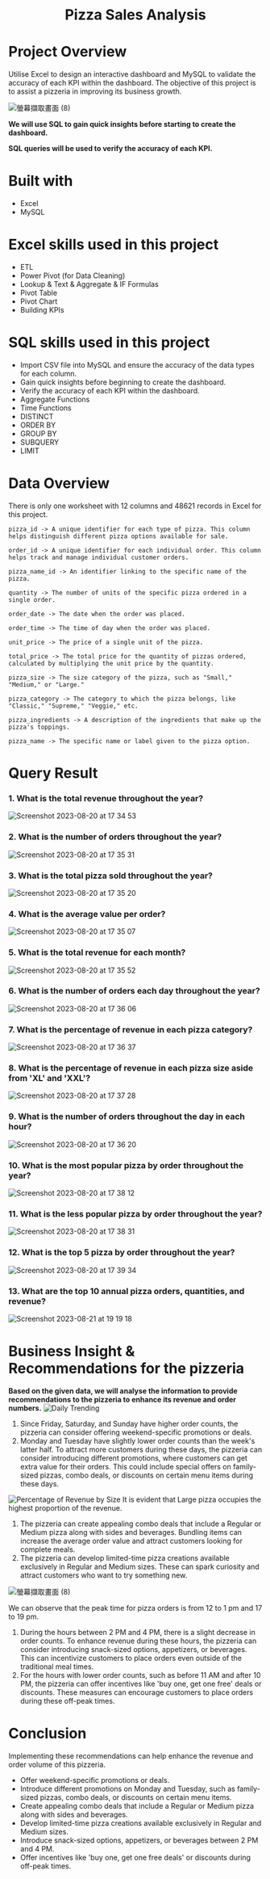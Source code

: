 # <p align="center">Pizza Sales Analysis</p> 
# Project Overview
Utilise Excel to design an interactive dashboard and MySQL to validate the accuracy of each KPI within the dashboard. 
The objective of this project is to assist a pizzeria in improving its business growth.

![螢幕擷取畫面 (8)](https://github.com/AnalystEric/Sales_Analysis---Pizza/assets/127030648/a8292019-da0e-4699-802d-1a96c91af0f1)


**We will use SQL to gain quick insights before starting to create the dashboard.**

**SQL queries will be used to verify the accuracy of each KPI.**


# Built with
* Excel
* MySQL

# Excel skills used in this project
* ETL
* Power Pivot (for Data Cleaning)
* Lookup & Text & Aggregate & IF Formulas
* Pivot Table
* Pivot Chart
* Building KPIs

# SQL skills used in this project
* Import CSV file into MySQL and ensure the accuracy of the data types for each column.
* Gain quick insights before beginning to create the dashboard.
* Verify the accuracy of each KPI within the dashboard.
* Aggregate Functions
* Time Functions
* DISTINCT
* ORDER BY
* GROUP BY
* SUBQUERY
* LIMIT

# Data Overview
There is only one worksheet with 12 columns and 48621 records in Excel for this project.

    pizza_id -> A unique identifier for each type of pizza. This column helps distinguish different pizza options available for sale.

    order_id -> A unique identifier for each individual order. This column helps track and manage individual customer orders.

    pizza_name_id -> An identifier linking to the specific name of the pizza.

    quantity -> The number of units of the specific pizza ordered in a single order.

    order_date -> The date when the order was placed.

    order_time -> The time of day when the order was placed.

    unit_price -> The price of a single unit of the pizza.

    total_price -> The total price for the quantity of pizzas ordered, calculated by multiplying the unit price by the quantity.

    pizza_size -> The size category of the pizza, such as "Small," "Medium," or "Large."

    pizza_category -> The category to which the pizza belongs, like "Classic," "Supreme," "Veggie," etc.

    pizza_ingredients -> A description of the ingredients that make up the pizza's toppings.

    pizza_name -> The specific name or label given to the pizza option.

# Query Result

### 1. What is the total revenue throughout the year?

![Screenshot 2023-08-20 at 17 34 53](https://github.com/AnalystEric/Sales_Analysis---Pizza/assets/127030648/b7b485e4-a19c-449d-9701-9ecc6ddb9437)

### 2. What is the number of orders throughout the year?

![Screenshot 2023-08-20 at 17 35 31](https://github.com/AnalystEric/Sales_Analysis---Pizza/assets/127030648/89d72a38-b136-4ed5-b67b-7fe942a88bba)

### 3. What is the total pizza sold throughout the year?
![Screenshot 2023-08-20 at 17 35 20](https://github.com/AnalystEric/Sales_Analysis---Pizza/assets/127030648/f7a101cc-4aa0-4d6e-b5a1-0114126b4a87)

### 4. What is the average value per order?

![Screenshot 2023-08-20 at 17 35 07](https://github.com/AnalystEric/Sales_Analysis---Pizza/assets/127030648/49189741-bfbb-465f-9482-5b715e56bd21)

### 5. What is the total revenue for each month?

![Screenshot 2023-08-20 at 17 35 52](https://github.com/AnalystEric/Sales_Analysis---Pizza/assets/127030648/d549ab52-8004-4a05-b47b-9d7d7bc5b13f)

### 6. What is the number of orders each day throughout the year?

![Screenshot 2023-08-20 at 17 36 06](https://github.com/AnalystEric/Sales_Analysis---Pizza/assets/127030648/a65df8b9-b7b3-4dd5-9260-e2a3ff4f3f67)

### 7. What is the percentage of revenue in each pizza category?

![Screenshot 2023-08-20 at 17 36 37](https://github.com/AnalystEric/Sales_Analysis---Pizza/assets/127030648/f3aedb38-c273-4979-896a-36b8d58a996b)

### 8. What is the percentage of revenue in each pizza size aside from 'XL' and 'XXL'?

![Screenshot 2023-08-20 at 17 37 28](https://github.com/AnalystEric/Sales_Analysis---Pizza/assets/127030648/50dc5d40-495e-4467-9104-a4cca7983d4e)

### 9. What is the number of orders throughout the day in each hour?

![Screenshot 2023-08-20 at 17 36 20](https://github.com/AnalystEric/Sales_Analysis---Pizza/assets/127030648/902fce23-e2f9-45c3-8daf-f51d6eaff5b5)

### 10. What is the most popular pizza by order throughout the year?

![Screenshot 2023-08-20 at 17 38 12](https://github.com/AnalystEric/Sales_Analysis---Pizza/assets/127030648/d9f8ff6d-8117-4fec-9cb9-491a0536c0f6)

### 11. What is the less popular pizza by order throughout the year?

![Screenshot 2023-08-20 at 17 38 31](https://github.com/AnalystEric/Sales_Analysis---Pizza/assets/127030648/72db2bf6-455d-466f-930d-7ae7a277cb4e)

### 12. What is the top 5 pizza by order throughout the year?

![Screenshot 2023-08-20 at 17 39 34](https://github.com/AnalystEric/Sales_Analysis---Pizza/assets/127030648/3340f146-fc27-41b3-8136-b164be5dd780)

### 13.	What are the top 10 annual pizza orders, quantities, and revenue?


![Screenshot 2023-08-21 at 19 19 18](https://github.com/AnalystEric/Sales_Analysis---Pizza/assets/127030648/a3093a91-6619-4da3-bb51-52680a395813)








# Business Insight & Recommendations for the pizzeria
**Based on the given data, we will analyse the information to provide recommendations to the pizzeria to enhance its revenue and order numbers.**
![Daily Trending](https://github.com/AnalystEric/Sales_Analysis---Pizza/assets/127030648/6587ae5a-c9c6-475e-9569-b52b347250c5)
1. Since Friday, Saturday, and Sunday have higher order counts, the pizzeria can consider offering weekend-specific promotions or deals.
2. Monday and Tuesday have slightly lower order counts than the week's latter half. To attract more customers during these days, the pizzeria can consider introducing different promotions, where customers can get extra value for their orders. This could include special offers on family-sized pizzas, combo deals, or discounts on certain menu items during these days.


![Percentage of Revenue by Size](https://github.com/AnalystEric/Sales_Analysis---Pizza/assets/127030648/2fbfd32f-2b0b-4ddc-934e-ab4cf3f4b9a8)
It is evident that Large pizza occupies the highest proportion of the revenue. 
1. The pizzeria can create appealing combo deals that include a Regular or Medium pizza along with sides and beverages. Bundling items can increase the average order value and attract customers looking for complete meals.
2. The pizzeria can develop limited-time pizza creations available exclusively in Regular and Medium sizes. These can spark curiosity and attract customers who want to try something new.

![螢幕擷取畫面 (8)](https://github.com/AnalystEric/Sales_Analysis_Pizza/assets/127030648/1049ba24-0428-4b64-8137-7985331635d3)

We can observe that the peak time for pizza orders is from 12 to 1 pm and 17 to 19 pm.
1. During the hours between 2 PM and 4 PM, there is a slight decrease in order counts. To enhance revenue during these hours, the pizzeria can consider introducing snack-sized options, appetizers, or beverages. This can incentivize customers to place orders even outside of the traditional meal times.
2. For the hours with lower order counts, such as before 11 AM and after 10 PM, the pizzeria can offer incentives like 'buy one, get one free' deals or discounts. These measures can encourage customers to place orders during these off-peak times.

# Conclusion
Implementing these recommendations can help enhance the revenue and order volume of this pizzeria.
* Offer weekend-specific promotions or deals.
* Introduce different promotions on Monday and Tuesday, such as family-sized pizzas, combo deals, or discounts on certain menu items.
* Create appealing combo deals that include a Regular or Medium pizza along with sides and beverages.
* Develop limited-time pizza creations available exclusively in Regular and Medium sizes.
* Introduce snack-sized options, appetizers, or beverages between 2 PM and 4 PM.
* Offer incentives like 'buy one, get one free deals' or discounts during off-peak times.

